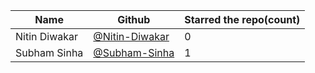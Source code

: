 | Name                  | Github                                                        | Starred the repo(count) |
| --------------------- | ------------------------------------------------------------- | ---------------- |
| Nitin Diwakar         | [@Nitin-Diwakar](https://github.com/Nitin-Diwakar)             |  0|
| Subham Sinha          | [@Subham-Sinha](https://github.com/mrsparkle-70)               |  1|
